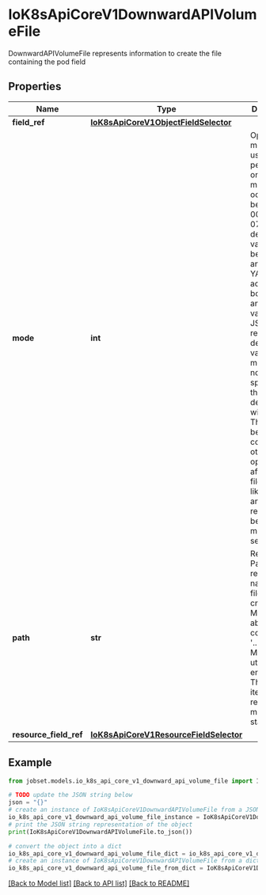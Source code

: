 # IoK8sApiCoreV1DownwardAPIVolumeFile

DownwardAPIVolumeFile represents information to create the file containing the pod field

## Properties

Name | Type | Description | Notes
------------ | ------------- | ------------- | -------------
**field_ref** | [**IoK8sApiCoreV1ObjectFieldSelector**](IoK8sApiCoreV1ObjectFieldSelector.md) |  | [optional] 
**mode** | **int** | Optional: mode bits used to set permissions on this file, must be an octal value between 0000 and 0777 or a decimal value between 0 and 511. YAML accepts both octal and decimal values, JSON requires decimal values for mode bits. If not specified, the volume defaultMode will be used. This might be in conflict with other options that affect the file mode, like fsGroup, and the result can be other mode bits set. | [optional] 
**path** | **str** | Required: Path is  the relative path name of the file to be created. Must not be absolute or contain the &#39;..&#39; path. Must be utf-8 encoded. The first item of the relative path must not start with &#39;..&#39; | 
**resource_field_ref** | [**IoK8sApiCoreV1ResourceFieldSelector**](IoK8sApiCoreV1ResourceFieldSelector.md) |  | [optional] 

## Example

```python
from jobset.models.io_k8s_api_core_v1_downward_api_volume_file import IoK8sApiCoreV1DownwardAPIVolumeFile

# TODO update the JSON string below
json = "{}"
# create an instance of IoK8sApiCoreV1DownwardAPIVolumeFile from a JSON string
io_k8s_api_core_v1_downward_api_volume_file_instance = IoK8sApiCoreV1DownwardAPIVolumeFile.from_json(json)
# print the JSON string representation of the object
print(IoK8sApiCoreV1DownwardAPIVolumeFile.to_json())

# convert the object into a dict
io_k8s_api_core_v1_downward_api_volume_file_dict = io_k8s_api_core_v1_downward_api_volume_file_instance.to_dict()
# create an instance of IoK8sApiCoreV1DownwardAPIVolumeFile from a dict
io_k8s_api_core_v1_downward_api_volume_file_from_dict = IoK8sApiCoreV1DownwardAPIVolumeFile.from_dict(io_k8s_api_core_v1_downward_api_volume_file_dict)
```
[[Back to Model list]](../README.md#documentation-for-models) [[Back to API list]](../README.md#documentation-for-api-endpoints) [[Back to README]](../README.md)


